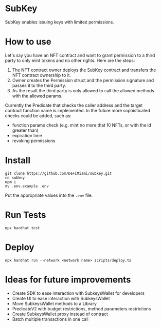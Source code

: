 # SubKey

SubKey enables issuing keys with limited permissions.

# How to use

Let's say you have an NFT contract and want to grant permission to a third party to only mint tokens and no other rights. Here are the steps:
1. The NFT contract owner deploys the SubKey contract and transfers the NFT contract ownership to it.
2. Owner creates the Permission struct and the permission signature
and passes it to the third party.
3. As the result the third party is only allowed to call the allowed methods with the allowed params.

Currently the Predicate that checks the caller address and the target contract function name is implemented. In the future more sophisticated checks could be added, such as:

- function params check (e.g. mint no more that 10 NFTs, or with the id greater than)
- expiration time
- revoking permissions

# Install

```
git clone https://github.com/DeFiMiami/subkey.git
cd subkey
npm i
mv .env.example .env
```

Put the appropriate values into the `.env` file.


# Run Tests

```
npx hardhat test
```

# Deploy

```
npx hardhat run --network <network name> scripts/deploy.ts
```

# Ideas for future improvements

- Create SDK to ease interaction with SubkeysWallet for developers
- Create UI to ease interaction with SubkeysWallet
- Move SubkeysWallet methods to a Library
- PredicateV2 with budget restrictions, method parameters restrictions
- Create SubkeysWallet proxy instead of contract
- Batch multiple transactions in one call
